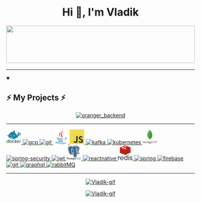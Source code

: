 <h1 align="center">Hi 👋, I'm Vladik</h1>

<img src="https://raw.githubusercontent.com/matfantinel/matfantinel/master/waves.svg" width="100%" height="100">

---

<details open> 
  <summary><h2>⚡️ My Projects ⚡️</h2></summary>
  <p align="center">
    <a href="https://github.com/Tech-Harbor/oranger_backend">
      <img width="278" src="https://denvercoder1-github-readme-stats.vercel.app/api/pin/?username=Tech-Harbor&repo=oranger_backend&theme=tokyonight&bg_color=0d1117&title_color=58a6ff&hide_border=false&border_radius=10&icon_color=2f81f7&show_icons=true" alt="oranger_backend">
    </a>
  </p>
</details>

---

<p align="left"> 
  <a href="https://www.docker.com/" target="_blank" rel="noreferrer"> <img src="https://raw.githubusercontent.com/devicons/devicon/master/icons/docker/docker-original-wordmark.svg" alt="docker" width="40" height="40"/> 
  <a href="https://cloud.google.com" target="_blank" rel="noreferrer"> <img src="https://www.vectorlogo.zone/logos/google_cloud/google_cloud-icon.svg" alt="gcp" width="40" height="40"/>
  <a href="https://git-scm.com/" target="_blank" rel="noreferrer"> <img src="https://www.vectorlogo.zone/logos/git-scm/git-scm-icon.svg" alt="git" width="40" height="40"/> 
  <a href="https://www.java.com" target="_blank" rel="noreferrer"> <img src="https://raw.githubusercontent.com/devicons/devicon/master/icons/java/java-original.svg" alt="java" width="40" height="40"/>
  <a href="https://developer.mozilla.org/en-US/docs/Web/JavaScript" target="_blank" rel="noreferrer"> <img src="https://raw.githubusercontent.com/devicons/devicon/master/icons/javascript/javascript-original.svg" alt="javascript" width="40" height="40"/> 
  <a href="https://kafka.apache.org/" target="_blank" rel="noreferrer"> <img src="https://www.vectorlogo.zone/logos/apache_kafka/apache_kafka-icon.svg" alt="kafka" width="40" height="40"/> 
  <a href="https://kubernetes.io" target="_blank" rel="noreferrer"> <img src="https://www.vectorlogo.zone/logos/kubernetes/kubernetes-icon.svg" alt="kubernetes" width="40" height="40"/>
  <a href="https://www.mongodb.com/" target="_blank" rel="noreferrer"> <img src="https://raw.githubusercontent.com/devicons/devicon/master/icons/mongodb/mongodb-original-wordmark.svg" alt="mongodb" width="40" height="40"/>
    <a href="https://spring.io/projects/spring-security" target="_blank" rel="noreferrer"> <img src="https://www.saashub.com/images/app/service_logos/129/rc71jd29uxtm/large.png?1580496061" alt="spring-security" width="40" height="40"/> 
    <a href="https://jwt.io" target="_blank" rel="noreferrer"> <img src="https://jwt.io/img/pic_logo.svg" alt="jwt" width="40" height="40"/>
  <a href="https://www.postgresql.org" target="_blank" rel="noreferrer"> <img src="https://raw.githubusercontent.com/devicons/devicon/master/icons/postgresql/postgresql-original-wordmark.svg" alt="postgresql" width="40" height="40"/>
  <a href="https://reactnative.dev/" target="_blank" rel="noreferrer"> <img src="https://reactnative.dev/img/header_logo.svg" alt="reactnative" width="40" height="40"/> 
  <a href="https://redis.io" target="_blank" rel="noreferrer"> <img src="https://raw.githubusercontent.com/devicons/devicon/master/icons/redis/redis-original-wordmark.svg" alt="redis" width="40" height="40"/>
  <a href="https://spring.io/" target="_blank" rel="noreferrer"> <img src="https://www.vectorlogo.zone/logos/springio/springio-icon.svg" alt="spring" width="40" height="40"/>
  <a href="https://firebase.google.com/" target="_blank" rel="noreferrer"> <img src="https://www.vectorlogo.zone/logos/firebase/firebase-icon.svg" alt="firebase" width="40" height="40"/> 
  <a href="https://git-scm.com/" target="_blank" rel="noreferrer"> <img src="https://www.vectorlogo.zone/logos/git-scm/git-scm-icon.svg" alt="git" width="40" height="40"/> </a> <a href="https://graphql.org" target="_blank" rel="noreferrer"> <img src="https://www.vectorlogo.zone/logos/graphql/graphql-icon.svg" alt="graphql" width="40" height="40"/> 
  <a href="https://www.rabbitmq.com" target="_blank" rel="noreferrer"> <img src="https://www.vectorlogo.zone/logos/rabbitmq/rabbitmq-icon.svg" alt="rabbitMQ" width="40" height="40"/>
</p>

---

<p align="center"><img src="https://github-readme-stats.vercel.app/api/top-langs?username=Vladik-gif&show_icons=true&locale=en&layout=compact&langs_count=6&theme=vue-dark" alt="Vladik-gif" /></p>

<p align="center"><img src="https://komarev.com/ghpvc/?username=Vladik-gif&label=Profile%20views&color=0e75b6&style=flat" alt="Vladik-gif" /></p>
